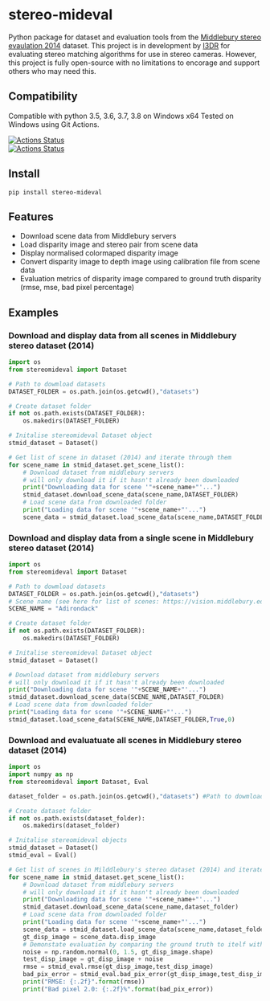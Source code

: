 # stereo-mideval
Python package for dataset and evaluation tools from the [Middlebury stereo evaulation 2014](https://vision.middlebury.edu/stereo/data/scenes2014/) dataset.
This project is in development by [I3DR](https://i3drobotics.com/) for evaluating stereo matching algorithms for use in stereo cameras. However, this project is fully open-source with no limitations to encorage and support others who may need this. 

## Compatibility
Compatible with python 3.5, 3.6, 3.7, 3.8 on Windows x64
Tested on Windows using Git Actions.

[![Actions Status](https://github.com/i3drobotics/stereomideval/workflows/Test%20Python%20package/badge.svg?event=push)](https://github.com/i3drobotics/stereomideval/actions)  
[![Actions Status](https://github.com/i3drobotics/stereomideval/workflows/Upload%20Python%20Package/badge.svg)](https://github.com/i3drobotics/stereomideval/actions)

## Install
```
pip install stereo-mideval
```

## Features
- Download scene data from Middlebury servers
- Load disparity image and stereo pair from scene data
- Display normalised colormaped disparity image
- Convert disparity image to depth image using calibration file from scene data
- Evaluation metrics of disparity image compared to ground truth disparity (rmse, mse, bad pixel percentage)

## Examples
### Download and display data from all scenes in Middlebury stereo dataset (2014)
```python
import os
from stereomideval import Dataset

# Path to dowmload datasets
DATASET_FOLDER = os.path.join(os.getcwd(),"datasets")

# Create dataset folder
if not os.path.exists(DATASET_FOLDER):
    os.makedirs(DATASET_FOLDER)

# Initalise stereomideval Dataset object
stmid_dataset = Dataset()

# Get list of scene in dataset (2014) and iterate through them
for scene_name in stmid_dataset.get_scene_list():
    # Download dataset from middlebury servers
    # will only download it if it hasn't already been downloaded
    print("Downloading data for scene '"+scene_name+"'...")
    stmid_dataset.download_scene_data(scene_name,DATASET_FOLDER)
    # Load scene data from downloaded folder
    print("Loading data for scene '"+scene_name+"'...")
    scene_data = stmid_dataset.load_scene_data(scene_name,DATASET_FOLDER,True)
```

### Download and display data from a single scene in Middlebury stereo dataset (2014)
```python
import os
from stereomideval import Dataset

# Path to dowmload datasets
DATASET_FOLDER = os.path.join(os.getcwd(),"datasets")
# Scene name (see here for list of scenes: https://vision.middlebury.edu/stereo/data/scenes2014/)
SCENE_NAME = "Adirondack"

# Create dataset folder
if not os.path.exists(DATASET_FOLDER):
    os.makedirs(DATASET_FOLDER)

# Initalise stereomideval Dataset object
stmid_dataset = Dataset()

# Download dataset from middlebury servers
# will only download it if it hasn't already been downloaded
print("Downloading data for scene '"+SCENE_NAME+"'...")
stmid_dataset.download_scene_data(SCENE_NAME,DATASET_FOLDER)
# Load scene data from downloaded folder
print("Loading data for scene '"+SCENE_NAME+"'...")
stmid_dataset.load_scene_data(SCENE_NAME,DATASET_FOLDER,True,0)
```

### Download and evaluatuate all scenes in Middlebury stereo dataset (2014)
```python
import os
import numpy as np
from stereomideval import Dataset, Eval

dataset_folder = os.path.join(os.getcwd(),"datasets") #Path to dowmload datasets

# Create dataset folder
if not os.path.exists(dataset_folder):
    os.makedirs(dataset_folder)

# Initalise stereomideval objects
stmid_dataset = Dataset()
stmid_eval = Eval()

# Get list of scenes in Milddlebury's stereo dataset (2014) and iterate through them
for scene_name in stmid_dataset.get_scene_list():
    # Download dataset from middlebury servers
    # will only download it if it hasn't already been downloaded
    print("Downloading data for scene '"+scene_name+"'...")
    stmid_dataset.download_scene_data(scene_name,dataset_folder)
    # Load scene data from downloaded folder
    print("Loading data for scene '"+scene_name+"'...")
    scene_data = stmid_dataset.load_scene_data(scene_name,dataset_folder,True,1)
    gt_disp_image = scene_data.disp_image
    # Demonstate evaluation by comparing the ground truth to itelf with a bit of noise
    noise = np.random.normal(0, 1.5, gt_disp_image.shape)
    test_disp_image = gt_disp_image + noise
    rmse = stmid_eval.rmse(gt_disp_image,test_disp_image)
    bad_pix_error = stmid_eval.bad_pix_error(gt_disp_image,test_disp_image)
    print("RMSE: {:.2f}".format(rmse))
    print("Bad pixel 2.0: {:.2f}%".format(bad_pix_error))
```
